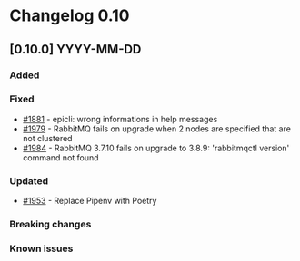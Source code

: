 # Changelog 0.10

## [0.10.0] YYYY-MM-DD

### Added

### Fixed

- [#1881](https://github.com/epiphany-platform/epiphany/issues/1881) - epicli: wrong informations in help messages
- [#1979](https://github.com/epiphany-platform/epiphany/issues/1979) - RabbitMQ fails on upgrade when 2 nodes are specified that are not clustered
- [#1984](https://github.com/epiphany-platform/epiphany/issues/1984) - RabbitMQ 3.7.10 fails on upgrade to 3.8.9: 'rabbitmqctl version' command not found

### Updated

- [#1953](https://github.com/epiphany-platform/epiphany/issues/1953) - Replace Pipenv with Poetry

### Breaking changes

### Known issues
